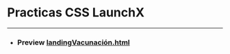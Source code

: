 # Practicas CSS LaunchX
***
* ### Preview [landingVacunación.html](https://htmlpreview.github.io/?https://github.com/albertz03/Practicas-CSS-LaunchX-/blob/master/practicaCSS/index.html)
